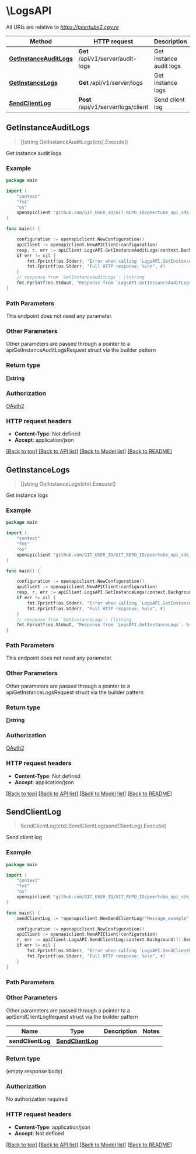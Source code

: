 # \LogsAPI

All URIs are relative to *https://peertube2.cpy.re*

Method | HTTP request | Description
------------- | ------------- | -------------
[**GetInstanceAuditLogs**](LogsAPI.md#GetInstanceAuditLogs) | **Get** /api/v1/server/audit-logs | Get instance audit logs
[**GetInstanceLogs**](LogsAPI.md#GetInstanceLogs) | **Get** /api/v1/server/logs | Get instance logs
[**SendClientLog**](LogsAPI.md#SendClientLog) | **Post** /api/v1/server/logs/client | Send client log



## GetInstanceAuditLogs

> []string GetInstanceAuditLogs(ctx).Execute()

Get instance audit logs

### Example

```go
package main

import (
	"context"
	"fmt"
	"os"
	openapiclient "github.com/GIT_USER_ID/GIT_REPO_ID/peertube_api_sdk_go"
)

func main() {

	configuration := openapiclient.NewConfiguration()
	apiClient := openapiclient.NewAPIClient(configuration)
	resp, r, err := apiClient.LogsAPI.GetInstanceAuditLogs(context.Background()).Execute()
	if err != nil {
		fmt.Fprintf(os.Stderr, "Error when calling `LogsAPI.GetInstanceAuditLogs``: %v\n", err)
		fmt.Fprintf(os.Stderr, "Full HTTP response: %v\n", r)
	}
	// response from `GetInstanceAuditLogs`: []string
	fmt.Fprintf(os.Stdout, "Response from `LogsAPI.GetInstanceAuditLogs`: %v\n", resp)
}
```

### Path Parameters

This endpoint does not need any parameter.

### Other Parameters

Other parameters are passed through a pointer to a apiGetInstanceAuditLogsRequest struct via the builder pattern


### Return type

**[]string**

### Authorization

[OAuth2](../README.md#OAuth2)

### HTTP request headers

- **Content-Type**: Not defined
- **Accept**: application/json

[[Back to top]](#) [[Back to API list]](../README.md#documentation-for-api-endpoints)
[[Back to Model list]](../README.md#documentation-for-models)
[[Back to README]](../README.md)


## GetInstanceLogs

> []string GetInstanceLogs(ctx).Execute()

Get instance logs

### Example

```go
package main

import (
	"context"
	"fmt"
	"os"
	openapiclient "github.com/GIT_USER_ID/GIT_REPO_ID/peertube_api_sdk_go"
)

func main() {

	configuration := openapiclient.NewConfiguration()
	apiClient := openapiclient.NewAPIClient(configuration)
	resp, r, err := apiClient.LogsAPI.GetInstanceLogs(context.Background()).Execute()
	if err != nil {
		fmt.Fprintf(os.Stderr, "Error when calling `LogsAPI.GetInstanceLogs``: %v\n", err)
		fmt.Fprintf(os.Stderr, "Full HTTP response: %v\n", r)
	}
	// response from `GetInstanceLogs`: []string
	fmt.Fprintf(os.Stdout, "Response from `LogsAPI.GetInstanceLogs`: %v\n", resp)
}
```

### Path Parameters

This endpoint does not need any parameter.

### Other Parameters

Other parameters are passed through a pointer to a apiGetInstanceLogsRequest struct via the builder pattern


### Return type

**[]string**

### Authorization

[OAuth2](../README.md#OAuth2)

### HTTP request headers

- **Content-Type**: Not defined
- **Accept**: application/json

[[Back to top]](#) [[Back to API list]](../README.md#documentation-for-api-endpoints)
[[Back to Model list]](../README.md#documentation-for-models)
[[Back to README]](../README.md)


## SendClientLog

> SendClientLog(ctx).SendClientLog(sendClientLog).Execute()

Send client log

### Example

```go
package main

import (
	"context"
	"fmt"
	"os"
	openapiclient "github.com/GIT_USER_ID/GIT_REPO_ID/peertube_api_sdk_go"
)

func main() {
	sendClientLog := *openapiclient.NewSendClientLog("Message_example", "Url_example", "Level_example") // SendClientLog |  (optional)

	configuration := openapiclient.NewConfiguration()
	apiClient := openapiclient.NewAPIClient(configuration)
	r, err := apiClient.LogsAPI.SendClientLog(context.Background()).SendClientLog(sendClientLog).Execute()
	if err != nil {
		fmt.Fprintf(os.Stderr, "Error when calling `LogsAPI.SendClientLog``: %v\n", err)
		fmt.Fprintf(os.Stderr, "Full HTTP response: %v\n", r)
	}
}
```

### Path Parameters



### Other Parameters

Other parameters are passed through a pointer to a apiSendClientLogRequest struct via the builder pattern


Name | Type | Description  | Notes
------------- | ------------- | ------------- | -------------
 **sendClientLog** | [**SendClientLog**](SendClientLog.md) |  | 

### Return type

 (empty response body)

### Authorization

No authorization required

### HTTP request headers

- **Content-Type**: application/json
- **Accept**: Not defined

[[Back to top]](#) [[Back to API list]](../README.md#documentation-for-api-endpoints)
[[Back to Model list]](../README.md#documentation-for-models)
[[Back to README]](../README.md)

